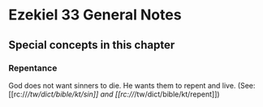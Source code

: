 # Ezekiel 33 General Notes
## Special concepts in this chapter

### Repentance

God does not want sinners to die. He wants them to repent and live. (See: [[rc://*/tw/dict/bible/kt/sin]] and [[rc://*/tw/dict/bible/kt/repent]])